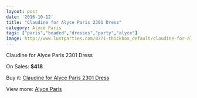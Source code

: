 ```yaml
---
layout: post
date: '2016-10-12'
title: "Claudine for Alyce Paris 2301 Dress"
category: Alyce Paris
tags: ["paris","beaded","dresses","party","alyce"]
image: http://www.lustparties.com/8771-thickbox_default/claudine-for-alyce-paris-2301-dress.jpg
---
```

Claudine for Alyce Paris 2301 Dress

On Sales: **$418**
<a href="https://www.lustparties.com/en/alyce-paris/3012-claudine-for-alyce-paris-2301-dress.html"><amp-img layout="responsive" width="600" height="600" src="//www.lustparties.com/8771-thickbox_default/claudine-for-alyce-paris-2301-dress.jpg" alt="Claudine for Alyce Paris 2301 Dress 0" /></a>
<a href="https://www.lustparties.com/en/alyce-paris/3012-claudine-for-alyce-paris-2301-dress.html"><amp-img layout="responsive" width="600" height="600" src="//www.lustparties.com/8772-thickbox_default/claudine-for-alyce-paris-2301-dress.jpg" alt="Claudine for Alyce Paris 2301 Dress 1" /></a>

Buy it: [Claudine for Alyce Paris 2301 Dress](https://www.lustparties.com/en/alyce-paris/3012-claudine-for-alyce-paris-2301-dress.html "Claudine for Alyce Paris 2301 Dress")

View more: [Alyce Paris](https://www.lustparties.com/en/7-alyce-paris "Alyce Paris")